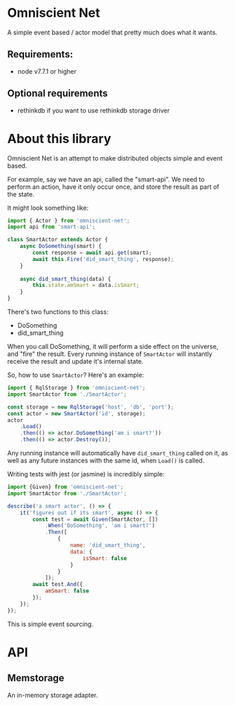 # Omniscient Net

A simple event based / actor model that pretty
much does what it wants.

## Requirements:
- node v7.7.1 or higher

## Optional requirements
- rethinkdb if you want to use rethinkdb storage driver

# About this library

Omniscient Net is an attempt to make distributed
 objects simple and event based.

For example, say we have an api, called the 
 "smart-api". We need to perform an action, have
 it only occur once, and store the result as
 part of the state.
 
It might look something like:

``` js
import { Actor } from 'omniscient-net';
import api from 'smart-api';

class SmartActor extends Actor {
    async DoSomething(smart) {
        const response = await api.get(smart);
        await this.Fire('did_smart_thing', response);
    }
    
    async did_smart_thing(data) {
        this.state.amSmart = data.isSmart;
    }
}
```

There's two functions to this class:
- DoSomething
- did_smart_thing

When you call DoSomething, it will perform a
side effect on the universe, and "fire" the
result. Every running instance of `SmartActor`
will instantly receive the result and update
it's internal state.

So, how to use `SmartActor`? Here's an example:

```js
import { RqlStorage } from 'omniscient-net';
import SmartActor from './SmartActor';

const storage = new RqlStorage('host', 'db', 'port');
const actor = new SmartActor('id', storage);
actor
    .Load()
    .then(() => actor.DoSomething('am i smart?'))
    .then(() => actor.Destroy());
```

Any running instance will automatically have
`did_smart_thing` called on it, as well as any
future instances with the same id, when `Load()`
is called.

Writing tests with jest (or jasmine) is incredibly simple:

```js
import {Given} from 'omniscient-net';
import SmartActor from './SmartActor';

describe('a smart actor', () => {
	it('figures out if its smart', async () => {
		const test = await Given(SmartActor, [])
		    .When('DoSomething', 'am i smart?')
		    .Then([
		    	{
		    		name: 'did_smart_thing',
		    		data: {
		    			isSmart: false
		    		}
		    	}
		    ]);
		await test.And({
			amSmart: false
		});
	});
});
```

This is simple event sourcing.

# API

## Memstorage

An in-memory storage adapter.

